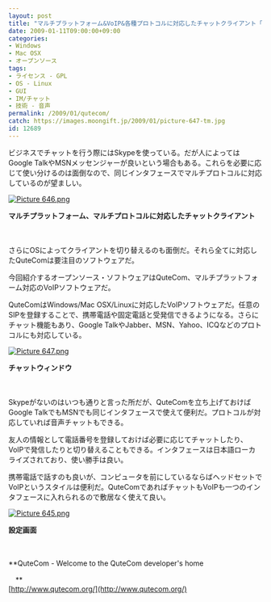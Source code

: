 ```yaml
---
layout: post
title: "マルチプラットフォーム&VoIP&各種プロトコルに対応したチャットクライアント「QuteCom」"
date: 2009-01-11T09:00:00+09:00
categories:
- Windows
- Mac OSX
- オープンソース
tags: 
- ライセンス - GPL
- OS - Linux
- GUI
- IM/チャット
- 技術 - 音声
permalink: /2009/01/qutecom/
catch: https://images.moongift.jp/2009/01/picture-647-tm.jpg
id: 12689
---
```

ビジネスでチャットを行う際にはSkypeを使っている。だが人によってはGoogle TalkやMSNメッセンジャーが良いという場合もある。これらを必要に応じて使い分けるのは面倒なので、同じインタフェースでマルチプロトコルに対応しているのが望ましい。

  

[![Picture 646.png](https://images.moongift.jp/2009/01/picture-646-tm.jpg)](https://images.moongift.jp/2009/01/picture-646.png)  
  
**マルチプラットフォーム、マルチプロトコルに対応したチャットクライアント**

  

　

  

さらにOSによってクライアントを切り替えるのも面倒だ。それら全てに対応したQuteComは要注目のソフトウェアだ。

  

今回紹介するオープンソース・ソフトウェアはQuteCom、マルチプラットフォーム対応のVoIPソフトウェアだ。

  
<!--more-->

QuteComはWindows/Mac OSX/Linuxに対応したVoIPソフトウェアだ。任意のSIPを登録することで、携帯電話や固定電話と受発信できるようになる。さらにチャット機能もあり、Google TalkやJabber、MSN、Yahoo、ICQなどのプロトコルにも対応している。

  

[![Picture 647.png](https://images.moongift.jp/2009/01/picture-647-tm.jpg)](https://images.moongift.jp/2009/01/picture-647.png)  
  
**チャットウィンドウ**

  

　

  

Skypeがないのはいつも通りと言った所だが、QuteComを立ち上げておけばGoogle TalkでもMSNでも同じインタフェースで使えて便利だ。プロトコルが対応していれば音声チャットもできる。

  

友人の情報として電話番号を登録しておけば必要に応じてチャットしたり、VoIPで発信したりと切り替えることもできる。インタフェースは日本語ローカライズされており、使い勝手は良い。

  

携帯電話で話すのも良いが、コンピュータを前にしているならばヘッドセットでVoIPというスタイルは便利だ。QuteComであればチャットもVoIPも一つのインタフェースに入れられるので敷居なく使えて良い。

  

[![Picture 645.png](https://images.moongift.jp/2009/01/picture-645-tm.jpg)](https://images.moongift.jp/2009/01/picture-645.png)  
  
**設定画面**

  

　

  

**QuteCom - Welcome to the QuteCom developer's home  
  
　**  
  [http://www.qutecom.org/](http://www.qutecom.org/)

  

